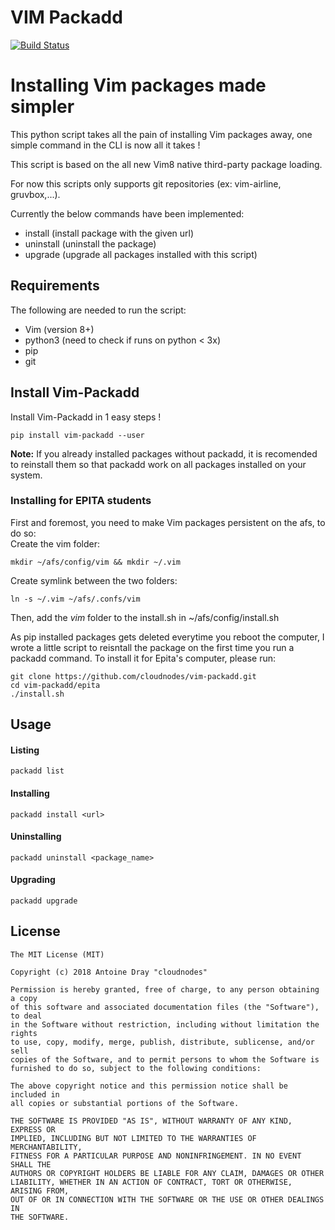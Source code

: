 # VIM Packadd
[![Build Status](https://cloud.drone.io/api/badges/antoinedray/vim-packadd/status.svg)](https://cloud.drone.io/antoinedray/vim-packadd)

Installing Vim packages made simpler
=======================================

This python script takes all the pain of installing Vim packages away, one simple command in the CLI is now all it takes !

This script is based on the all new Vim8 native third-party package loading.

For now this scripts only supports git repositories (ex: vim-airline, gruvbox,...).

Currently the below commands have been implemented:

- install <url> (install package with the given url)
- uninstall <package> (uninstall the package)
- upgrade (upgrade all packages installed with this script)

## Requirements

The following are needed to run the script:

- Vim (version 8+)
- python3 (need to check if runs on python < 3x)
- pip
- git

## Install Vim-Packadd

Install Vim-Packadd in 1 easy steps !

```
pip install vim-packadd --user
```

**Note:** If you already installed packages without packadd, it is recomended to reinstall them so that packadd work on all packages installed on your system.

### Installing for EPITA students
First and foremost, you need to make Vim packages persistent on the afs, to do so:\
Create the vim folder:
```
mkdir ~/afs/config/vim && mkdir ~/.vim
```
Create symlink between the two folders:
```
ln -s ~/.vim ~/afs/.confs/vim
```
Then, add the *vim* folder to the install.sh in ~/afs/config/install.sh

As pip installed packages gets deleted everytime you reboot the computer, I wrote a little script to reisntall the package on the first time you run a packadd command. To install it for Epita's computer, please run:

```
git clone https://github.com/cloudnodes/vim-packadd.git
cd vim-packadd/epita
./install.sh
```

## Usage
#### Listing
```
packadd list
```
#### Installing
```
packadd install <url>
```
#### Uninstalling
```
packadd uninstall <package_name>
```
#### Upgrading
```
packadd upgrade
```
## License

    The MIT License (MIT)

    Copyright (c) 2018 Antoine Dray "cloudnodes"

    Permission is hereby granted, free of charge, to any person obtaining a copy
    of this software and associated documentation files (the "Software"), to deal
    in the Software without restriction, including without limitation the rights
    to use, copy, modify, merge, publish, distribute, sublicense, and/or sell
    copies of the Software, and to permit persons to whom the Software is
    furnished to do so, subject to the following conditions:

    The above copyright notice and this permission notice shall be included in
    all copies or substantial portions of the Software.

    THE SOFTWARE IS PROVIDED "AS IS", WITHOUT WARRANTY OF ANY KIND, EXPRESS OR
    IMPLIED, INCLUDING BUT NOT LIMITED TO THE WARRANTIES OF MERCHANTABILITY,
    FITNESS FOR A PARTICULAR PURPOSE AND NONINFRINGEMENT. IN NO EVENT SHALL THE
    AUTHORS OR COPYRIGHT HOLDERS BE LIABLE FOR ANY CLAIM, DAMAGES OR OTHER
    LIABILITY, WHETHER IN AN ACTION OF CONTRACT, TORT OR OTHERWISE, ARISING FROM,
    OUT OF OR IN CONNECTION WITH THE SOFTWARE OR THE USE OR OTHER DEALINGS IN
    THE SOFTWARE.

